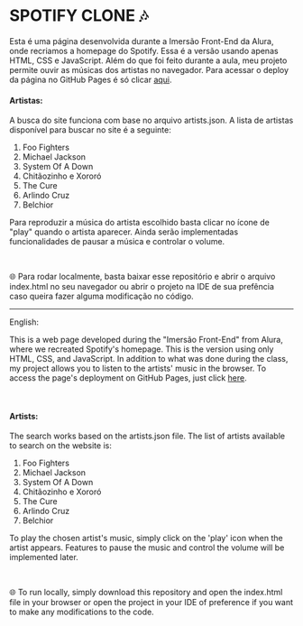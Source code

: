 # SPOTIFY CLONE 🎶

Esta é uma página desenvolvida durante a Imersão Front-End da Alura, onde recriamos a homepage do Spotify. Essa é a versão usando apenas HTML, CSS e JavaScript. Além do que foi feito durante a aula, meu projeto permite ouvir as músicas dos artistas no navegador. Para acessar o deploy da página no GitHub Pages é só clicar <a href="https://viquiiz.github.io/frontend-spotify-clone/">aqui</a>.
<br>

#### Artistas:
A busca do site funciona com base no arquivo artists.json. A lista de artistas disponível para buscar no site é a seguinte:
1. Foo Fighters
2. Michael Jackson
3. System Of A Down
4. Chitãozinho e Xororó
5. The Cure
6. Arlindo Cruz
7. Belchior

Para reproduzir a música do artista escolhido basta clicar no ícone de "play" quando o artista aparecer. Ainda serão implementadas funcionalidades de pausar a música e controlar o volume.

<br>

🌐 Para rodar localmente, basta baixar esse repositório e abrir o arquivo index.html no seu navegador ou abrir o projeto na IDE de sua prefência caso queira fazer alguma modificação no código.

<hr>

English:

This is a web page developed during the "Imersão Front-End" from Alura, where we recreated Spotify's homepage. This is the version using only HTML, CSS, and JavaScript. In addition to what was done during the class, my project allows you to listen to the artists' music in the browser. To access the page's deployment on GitHub Pages, just click <a href="https://viquiiz.github.io/frontend-spotify-clone/">here</a>.

<br>

#### Artists:
The search works based on the artists.json file. The list of artists available to search on the website is:
1. Foo Fighters
2. Michael Jackson
3. System Of A Down
4. Chitãozinho e Xororó
5. The Cure
6. Arlindo Cruz
7. Belchior

To play the chosen artist's music, simply click on the 'play' icon when the artist appears. Features to pause the music and control the volume will be implemented later.

<br>

🌐 To run locally, simply download this repository and open the index.html file in your browser or open the project in your IDE of preference if you want to make any modifications to the code.
